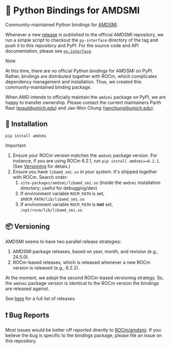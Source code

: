 # 🐍 Python Bindings for AMDSMI

Community-maintained Python bindings for [AMDSMI](https://github.com/ROCm/amdsmi).

Whenever a new [release](https://github.com/ROCm/amdsmi/releases) is published to the official AMDSMI repository, we run a simple script to checkout the `py-interface` directory of the tag and push it to this repository and PyPI.
For the source code and API documentation, please see [`py-interface`](/py-interface).

> [!NOTE]
> At this time, there are no official Python bindings for AMDSMI on PyPI. Rather, bindings are distributed together with ROCm, which complicates dependency management and installation. Thus, we created this community-maintained binding package.
>
> When AMD intends to officially maintain the `amdsmi` package on PyPI, we are happy to transfer ownership. Please contact the current maintainers Parth Raut (<praut@umich.edu>) and Jae-Won Chung (<jwnchung@umich.edu>).

## 🚀 Installation

```
pip install amdsmi
```

> [!IMPORTANT]
> 1. Ensure your ROCm version matches the `amdsmi` package version. For instance, if you are using ROCm 6.2.1, run `pip install amdsmi==6.2.1`. (See [Versioning](#-versioning) for detais.)
> 2. Ensure you have `libamd_smi.so` in your system. It's shipped together with ROCm. Search order:
>    1. `site-packages/amdsmi/libamd_smi.so` (inside the `amdsmi` installation directory; useful for debugging/dev)
>    2. If environment variable `ROCM_PATH` is set, `$ROCM_PATH/lib/libamd_smi.so`
>    3. If environment variable `ROCM_PATH` is **not** set, `/opt/rocm/lib/libamd_smi.so`

## 📦 Versioning

AMDSMI seems to have two parallel release strategies:  
1. AMDSMI package releases, based on year, month, and revision (e.g., 24.5.0).
2. ROCm-based releases, which is released whenever a new ROCm version is released (e.g., 6.2.2).

At the moment, we adopt the second ROCm-based versioning strategy. So, the `amdsmi` package version is identical to the ROCm version the bindings are released against.

See [here](https://pypi.org/project/amdsmi/#history) for a full list of releases.

## ❗ Bug Reports

Most issues would be better off reported directly to [ROCm/amdsmi](https://github.com/ROCm/amdsmi). If you believe the bug is specific to the bindings package, please file an issue on this repository.
